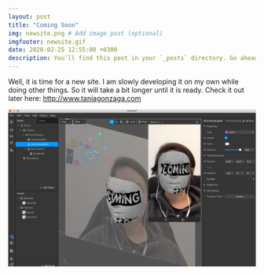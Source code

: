 ```yaml
---
layout: post
title: "Coming Soon"
img: newsite.png # Add image post (optional)
imgfooter: newsite.gif
date: 2020-02-25 12:55:00 +0300
description: You’ll find this post in your `_posts` directory. Go ahead and edit it and re-build the site to see your changes. # Add post description (optional)
---
```


Well, it is time for a new site. I am slowly developing it on my own while doing other things. So it will take a bit longer until it is ready. Check it out later here: <a href="http://www.taniagonzaga.com" target="_blank"> http://www.taniagonzaga.com  </a> 

<img src="../assets/img/arfilter.png" width="840">

